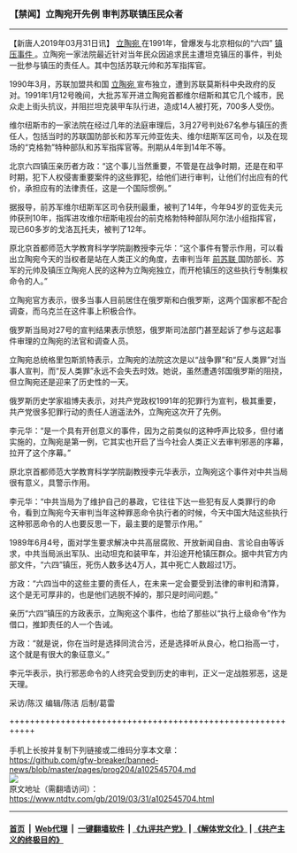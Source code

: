 ### 【禁闻】立陶宛开先例 审判苏联镇压民众者
------------------------

<div class="post_content" itemprop="articleBody">
 <p>
  【新唐人2019年03月31日讯】
  <a href="https://www.ntdtv.com/gb/立陶宛.htm">
   立陶宛
  </a>
  在1991年，曾爆发与北京相似的“六四”
  <a href="https://www.ntdtv.com/gb/镇压事件.htm">
   镇压事件
  </a>
  。立陶宛一家法院最近针对当年民众因追求民主遭坦克镇压的事件，判处一批参与镇压的责任人。其中包括苏联元帅和苏军指挥官。
 </p>
 <p>
  1990年3月，苏联加盟共和国
  <a href="https://www.ntdtv.com/gb/立陶宛.htm">
   立陶宛
  </a>
  宣布独立，遭到苏联莫斯科中央政府的反对。1991年1月12号晚间，大批苏军开进立陶宛首都维尔纽斯和其它几个城市，民众走上街头抗议，并阻拦坦克装甲车队行进，造成14人被打死，700多人受伤。
 </p>
 <p>
  维尔纽斯市的一家法院在经过几年的法庭审理后，3月27号判处67名参与镇压的责任人，包括当时的苏联国防部长和苏军元帅亚佐夫、维尔纽斯军区司令，以及在现场的“克格勃”特种部队和苏军指挥官等。刑期从4年到14年不等。
 </p>
 <p>
  北京六四镇压亲历者方政：“这个事儿当然重要，不管是在战争时期，还是在和平时期，犯下人权侵害重要案件的这些罪犯，给他们进行审判，让他们付出应有的代价，承担应有的法律责任，这是一个国际惯例。”
 </p>
 <p>
  据报导，前苏军维尔纽斯军区司令获刑最重，被判了14年，今年94岁的亚佐夫元帅获刑10年，指挥进攻维尔纽斯电视台的前克格勃特种部队阿尔法小组指挥官，现已60多岁的戈洛瓦托夫，被判了12年。
 </p>
 <p>
  原北京首都师范大学教育科学学院副教授李元华：“这个事件有警示作用，可以看出立陶宛今天的当权者是站在人类正义的角度，去审判当年
  <a href="https://www.ntdtv.com/gb/前苏联.htm">
   前苏联
  </a>
  国防部长、苏军的元帅及镇压立陶宛人民的这种为立陶宛独立，而开枪镇压的这些执行专制集权命令的人。”
 </p>
 <p>
  立陶宛官方表示，很多当事人目前居住在俄罗斯和白俄罗斯，这两个国家都不配合调查，而乌克兰在这件事上积极合作。
 </p>
 <p>
  俄罗斯当局对27号的宣判结果表示愤怒，俄罗斯司法部门甚至起诉了参与这起事件审理的立陶宛的法官和调查人员。
 </p>
 <p>
  立陶宛总统格里包斯凯特表示，立陶宛的法院这次是以“战争罪”和“反人类罪”对当事人宣判，而“反人类罪”永远不会失去时效。她说，虽然遭遇邻国俄罗斯的阻挠，但立陶宛还是迎来了历史性的一天。
 </p>
 <p>
  俄罗斯历史学家祖博夫表示，对共产党政权1991年的犯罪行为宣判，极其重要，共产党很多犯罪行动的责任人逍遥法外，立陶宛这次开了先例。
 </p>
 <p>
  李元华：“是一个具有开创意义的事件，因为之前类似的这种呼声比较多，但付诸实施的，立陶宛是第一例，它其实也开启了当今社会人类正义去审判邪恶的序幕，拉开了这个序幕。”
 </p>
 <p>
  原北京首都师范大学教育科学学院副教授李元华表示，立陶宛这个事件对中共当局很有意义，具警示作用。
 </p>
 <p>
  李元华：“中共当局为了维护自己的暴政，它往往下达一些犯有反人类罪行的命令，看到立陶宛今天审判当年这种罪恶命令执行者的时候，今天中国大陆这些执行这种邪恶命令的人也要反思一下，最主要的是警示作用。”
 </p>
 <p>
  1989年6月4号，面对学生要求解决中共高层腐败、开放新闻自由、言论自由等诉求，中共当局派出军队、出动坦克和装甲车，并沿途开枪镇压群众。据中共官方内部文件，“六四”镇压，死伤人数多达4万人，其中死亡人数超过1万。
 </p>
 <p>
  方政：“六四当中的这些主要的责任人，在未来一定会要受到法律的审判和清算，这个是无可厚非的，也是他们逃脱不掉的，那只是时间问题。”
 </p>
 <p>
  亲历“六四”镇压的方政表示，立陶宛这个事件，也给了那些以“执行上级命令”作为借口，推卸责任的人一个告诫。
 </p>
 <p>
  方政：“就是说，你在当时是选择同流合污，还是选择听从良心，枪口抬高一寸，这个就是有很大的象征意义。”
 </p>
 <p>
  李元华表示，执行邪恶命令的人终究会受到历史的审判，正义一定战胜邪恶，这是天理。
 </p>
 <p>
  采访/陈汉 编辑/陈洁 后制/葛雷
 </p>
 <div class="single_ad">
 </div>
</div>

+++++++++++++++++++++++++++++++++++++++++++++++++++++++++++<br/><br/>
手机上长按并复制下列链接或二维码分享本文章：<br/>
https://github.com/gfw-breaker/banned-news/blob/master/pages/prog204/a102545704.md <br/>
<a href='https://github.com/gfw-breaker/banned-news/blob/master/pages/prog204/a102545704.md'><img src='https://github.com/gfw-breaker/banned-news/blob/master/pages/prog204/a102545704.md.png'/></a> <br/>
原文地址（需翻墙访问）：https://www.ntdtv.com/gb/2019/03/31/a102545704.html


------------------------
#### [首页](https://github.com/gfw-breaker/banned-news/blob/master/README.md) &nbsp;|&nbsp; [Web代理](https://github.com/labour-camp/helloworld) &nbsp;|&nbsp; [一键翻墙软件](https://github.com/gfw-breaker/nogfw/blob/master/README.md) &nbsp;| [《九评共产党》](https://github.com/gfw-breaker/9ping.md/blob/master/README.md#九评之一评共产党是什么) | [《解体党文化》](https://github.com/gfw-breaker/jtdwh.md/blob/master/README.md) | [《共产主义的终极目的》](https://github.com/gfw-breaker/gczydzjmd.md/blob/master/README.md)

